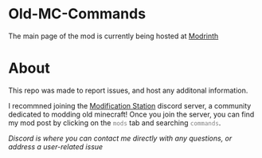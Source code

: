 # Old-MC-Commands

The main page of the mod is currently being hosted at [Modrinth](https://modrinth.com/project/playercommands-(old-mc)) 

# About

This repo was made to report issues, and host any additonal information.

I recommned joining the [Modification Station](https://discord.gg/8Qky5XY) discord server, a community dedicated to modding old minecraft! Once you join the server, you can find my mod post by clicking on the <code style="color : gray">mods</code> tab and searching <code style="color : gray">commands</code>. 

*Discord is where you can contact me directly with any questions, or address a user-related issue*
